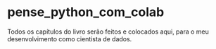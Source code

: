 # pense_python_com_colab
Todos os capítulos do livro serão feitos e colocados aqui, para o meu desenvolvimento como cientista de dados.
